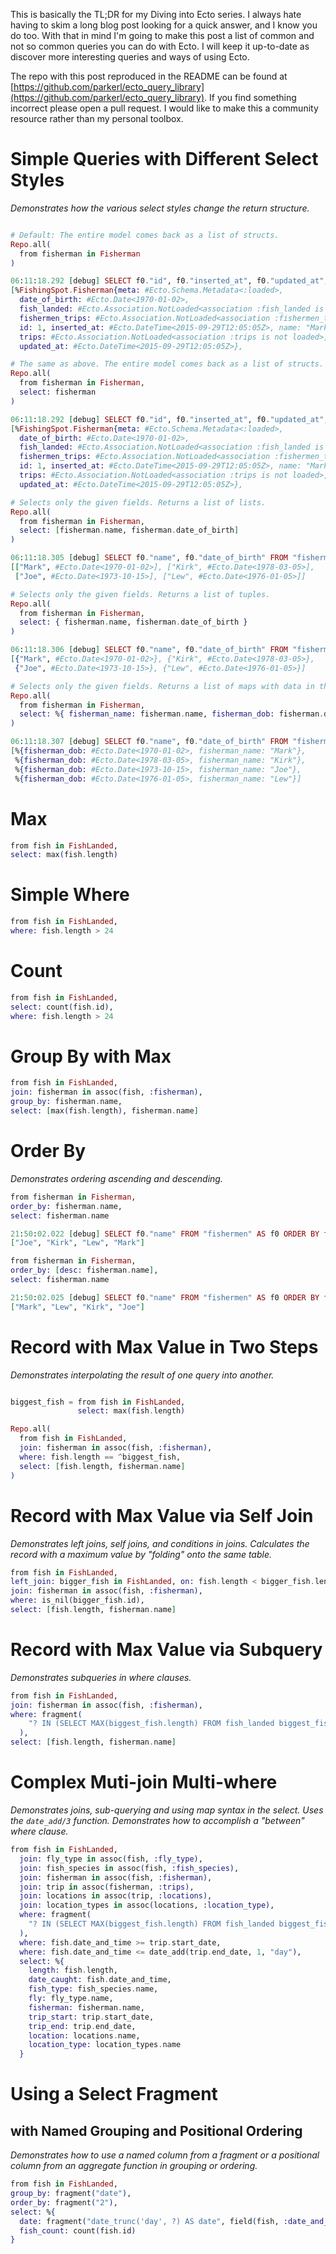 This is basically the TL;DR for my Diving into Ecto series. I always hate having to skim a long blog post looking for a quick answer, and I know you do too. With that in mind I'm going to make this post a list of common and not so common queries you can do with Ecto. I will keep it up-to-date as discover more interesting queries and ways of using Ecto. 

The repo with this post reproduced in the README can be found at [https://github.com/parkerl/ecto_query_library](https://github.com/parkerl/ecto_query_library). If you find something incorrect please open a pull request. I would like to make this a community resource rather than my personal toolbox. 

# Simple Queries with Different Select Styles
_Demonstrates how the various select styles change the return structure._

```elixir

# Default: The entire model comes back as a list of structs.
Repo.all(
  from fisherman in Fisherman
)

06:11:18.292 [debug] SELECT f0."id", f0."inserted_at", f0."updated_at", f0."name", f0."date_of_birth" FROM "fishermen" AS f0 [] OK query=0.5ms
[%FishingSpot.Fisherman{meta: #Ecto.Schema.Metadata<:loaded>,
  date_of_birth: #Ecto.Date<1970-01-02>,
  fish_landed: #Ecto.Association.NotLoaded<association :fish_landed is not loaded>,
  fishermen_trips: #Ecto.Association.NotLoaded<association :fishermen_trips is not loaded>,
  id: 1, inserted_at: #Ecto.DateTime<2015-09-29T12:05:05Z>, name: "Mark",
  trips: #Ecto.Association.NotLoaded<association :trips is not loaded>,
  updated_at: #Ecto.DateTime<2015-09-29T12:05:05Z>},

# The same as above. The entire model comes back as a list of structs.
Repo.all(
  from fisherman in Fisherman,
  select: fisherman
)

06:11:18.292 [debug] SELECT f0."id", f0."inserted_at", f0."updated_at", f0."name", f0."date_of_birth" FROM "fishermen" AS f0 [] OK query=0.5ms
[%FishingSpot.Fisherman{meta: #Ecto.Schema.Metadata<:loaded>,
  date_of_birth: #Ecto.Date<1970-01-02>,
  fish_landed: #Ecto.Association.NotLoaded<association :fish_landed is not loaded>,
  fishermen_trips: #Ecto.Association.NotLoaded<association :fishermen_trips is not loaded>,
  id: 1, inserted_at: #Ecto.DateTime<2015-09-29T12:05:05Z>, name: "Mark",
  trips: #Ecto.Association.NotLoaded<association :trips is not loaded>,
  updated_at: #Ecto.DateTime<2015-09-29T12:05:05Z>},

# Selects only the given fields. Returns a list of lists. 
Repo.all(
  from fisherman in Fisherman,
  select: [fisherman.name, fisherman.date_of_birth]
)

06:11:18.305 [debug] SELECT f0."name", f0."date_of_birth" FROM "fishermen" AS f0 [] OK query=0.4ms
[["Mark", #Ecto.Date<1970-01-02>], ["Kirk", #Ecto.Date<1978-03-05>],
 ["Joe", #Ecto.Date<1973-10-15>], ["Lew", #Ecto.Date<1976-01-05>]]

# Selects only the given fields. Returns a list of tuples. 
Repo.all(
  from fisherman in Fisherman,
  select: { fisherman.name, fisherman.date_of_birth }
)

06:11:18.306 [debug] SELECT f0."name", f0."date_of_birth" FROM "fishermen" AS f0 [] OK query=0.4ms
[{"Mark", #Ecto.Date<1970-01-02>}, {"Kirk", #Ecto.Date<1978-03-05>},
 {"Joe", #Ecto.Date<1973-10-15>}, {"Lew", #Ecto.Date<1976-01-05>}]

# Selects only the given fields. Returns a list of maps with data in the given keys. 
Repo.all(
  from fisherman in Fisherman,
  select: %{ fisherman_name: fisherman.name, fisherman_dob: fisherman.date_of_birth }
)

06:11:18.307 [debug] SELECT f0."name", f0."date_of_birth" FROM "fishermen" AS f0 [] OK query=0.3ms
[%{fisherman_dob: #Ecto.Date<1970-01-02>, fisherman_name: "Mark"},
 %{fisherman_dob: #Ecto.Date<1978-03-05>, fisherman_name: "Kirk"},
 %{fisherman_dob: #Ecto.Date<1973-10-15>, fisherman_name: "Joe"},
 %{fisherman_dob: #Ecto.Date<1976-01-05>, fisherman_name: "Lew"}]
```

# Max

```elixir
from fish in FishLanded,
select: max(fish.length)
```

# Simple Where

```elixir
from fish in FishLanded,
where: fish.length > 24
```

# Count

```elixir
from fish in FishLanded,
select: count(fish.id),
where: fish.length > 24
```

# Group By with Max

```elixir
from fish in FishLanded,
join: fisherman in assoc(fish, :fisherman),
group_by: fisherman.name,
select: [max(fish.length), fisherman.name]
```

# Order By
_Demonstrates ordering ascending and descending._

```elixir
from fisherman in Fisherman,
order_by: fisherman.name,
select: fisherman.name

21:50:02.022 [debug] SELECT f0."name" FROM "fishermen" AS f0 ORDER BY f0."name" [] OK query=4.0ms
["Joe", "Kirk", "Lew", "Mark"]

from fisherman in Fisherman,
order_by: [desc: fisherman.name],
select: fisherman.name

21:50:02.025 [debug] SELECT f0."name" FROM "fishermen" AS f0 ORDER BY f0."name" DESC [] OK query=0.5ms
["Mark", "Lew", "Kirk", "Joe"]
```

# Record with Max Value in Two Steps
_Demonstrates interpolating the result of one query into another._

```elixir

biggest_fish = from fish in FishLanded,
               select: max(fish.length)

Repo.all(
  from fish in FishLanded,
  join: fisherman in assoc(fish, :fisherman),
  where: fish.length == ^biggest_fish, 
  select: [fish.length, fisherman.name]
)
```

# Record with Max Value via Self Join
_Demonstrates left joins, self joins, and conditions in joins. Calculates the
record with a maximum value by "folding" onto the same table._

```elixir
from fish in FishLanded,
left_join: bigger_fish in FishLanded, on: fish.length < bigger_fish.length,
join: fisherman in assoc(fish, :fisherman),
where: is_nil(bigger_fish.id),
select: [fish.length, fisherman.name]
```

# Record with Max Value via Subquery
_Demonstrates subqueries in where clauses._

```elixir
from fish in FishLanded,
join: fisherman in assoc(fish, :fisherman),
where: fragment(
    "? IN (SELECT MAX(biggest_fish.length) FROM fish_landed biggest_fish)", fish.length
  ),
select: [fish.length, fisherman.name]
```

# Complex Muti-join Multi-where

_Demonstrates joins, sub-querying and using map syntax in the select. 
Uses the `date_add/3` function. Demonstrates how to accomplish a "between" where clause._

```elixir
from fish in FishLanded,
  join: fly_type in assoc(fish, :fly_type),
  join: fish_species in assoc(fish, :fish_species),
  join: fisherman in assoc(fish, :fisherman),
  join: trip in assoc(fisherman, :trips),
  join: locations in assoc(trip, :locations),
  join: location_types in assoc(locations, :location_type),
  where: fragment(
    "? IN (SELECT MAX(biggest_fish.length) FROM fish_landed biggest_fish)", fish.length
  ),
  where: fish.date_and_time >= trip.start_date,
  where: fish.date_and_time <= date_add(trip.end_date, 1, "day"),
  select: %{
    length: fish.length,
    date_caught: fish.date_and_time,
    fish_type: fish_species.name,
    fly: fly_type.name,
    fisherman: fisherman.name,
    trip_start: trip.start_date,
    trip_end: trip.end_date,
    location: locations.name,
    location_type: location_types.name
  }
```

# Using a Select Fragment
## with Named Grouping and Positional Ordering

_Demonstrates how to use a named column from a fragment or a positional
column from an aggregate function in grouping or ordering._

```elixir
from fish in FishLanded,
group_by: fragment("date"),
order_by: fragment("2"),
select: %{
  date: fragment("date_trunc('day', ?) AS date", field(fish, :date_and_time)),
  fish_count: count(fish.id)
}
```
